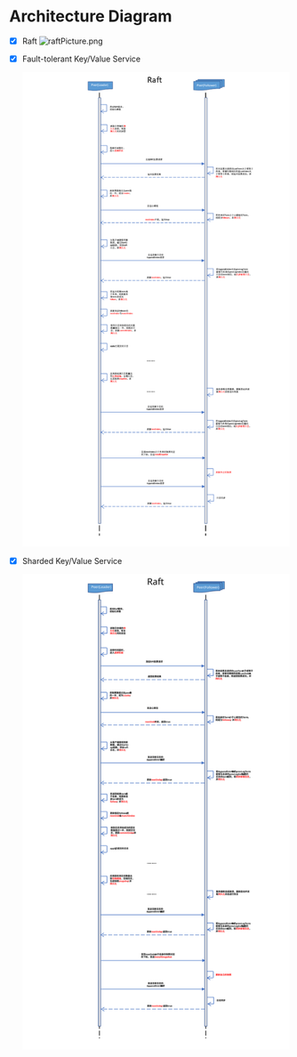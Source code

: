 # Architecture Diagram

- [x] Raft
  ![raftPicture.png](https://raw.githubusercontent.com/Scostifile/lab/feature/acheiveShardKV/image_readme/picture.svg)
- [x] Fault-tolerant Key/Value Service
  <div align="center">
    <img src="image_readme/raftPicture.png">
  </div>
- [x] Sharded Key/Value Service

  ![raftPicture.svg](image_readme/picture.svg)